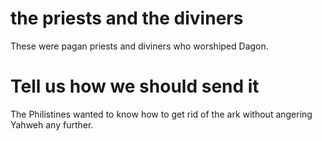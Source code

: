 # the priests and the diviners

These were pagan priests and diviners who worshiped Dagon.

# Tell us how we should send it

The Philistines wanted to know how to get rid of the ark without angering Yahweh any further.